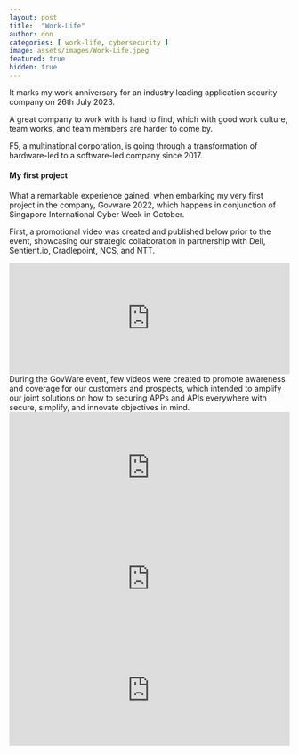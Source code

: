 ```yaml
---
layout: post
title:  "Work-Life"
author: don
categories: [ work-life, cybersecurity ]
image: assets/images/Work-Life.jpeg
featured: true
hidden: true
---
```


It marks my work anniversary for an industry leading application security company on 26th July 2023.

A great company to work with is hard to find, which with good work culture, team works, and team members are harder to come by. 

<span class="spoiler">F5, a multinational corporation,</span> is going through a transformation of hardware-led to a software-led company since 2017.

#### My first project

What a remarkable experience gained, when embarking my very first project in the company, Govware 2022, which happens in conjunction of Singapore International Cyber Week in October.

First, a promotional video was created and published below prior to the event, showcasing our strategic collaboration in partnership with <span class="spoiler">Dell, Sentient.io, Cradlepoint, NCS, and NTT</span>.
<iframe style="width:100%;" height="200" src="https://dms-exp3.licdn.com/playlist/vid/C5605AQE0yQS8B1Llgw/mp4-720p-30fp-crf28/0/1665761064122?e=1691157600&v=beta&t=biQRw8Hs7PTPnOYgILJuuzpjzK-mLdfw2IxBfEjJ77Q" frameborder="0" allowfullscreen></iframe>
<br>
During the GovWare event, few videos were created to promote awareness and coverage for our customers and prospects, which intended to amplify our joint solutions on how to securing APPs and APIs everywhere with secure, simplify, and innovate objectives in mind.
<iframe style="width:100%;" height="200" src="https://dms-exp3.licdn.com/playlist/vid/C5605AQEOd6lDHGBkTw/mp4-640p-30fp-crf28/0/1666108109510?e=1691406000&v=beta&t=FNh2Wa87l0HvfOucm_t_TNwgBaDFeEClm9P52X-DQZg" frameborder="0" allowfullscreen></iframe>

<iframe style="width:100%;" height="200" src="https://dms-exp3.licdn.com/playlist/vid/C5605AQFJv_IDhNugLA/mp4-720p-30fp-crf28/0/1666198340894?e=1691406000&v=beta&t=A-pW0dmPyXVPGXPwzdAUxcdNuaClkVGhNAdsn9j150Y" frameborder="0" allowfullscreen></iframe>

<iframe style="width:100%;" height="200" src="https://dms-exp3.licdn.com/playlist/vid/C5605AQE_0H1m_OZxcg/mp4-640p-30fp-crf28/0/1666283748148?e=1691416800&v=beta&t=4yTJoruozZzv79W8C-586SK7pJC-6Ki9snPeJtZnDl0" frameborder="0" allowfullscreen></iframe>
